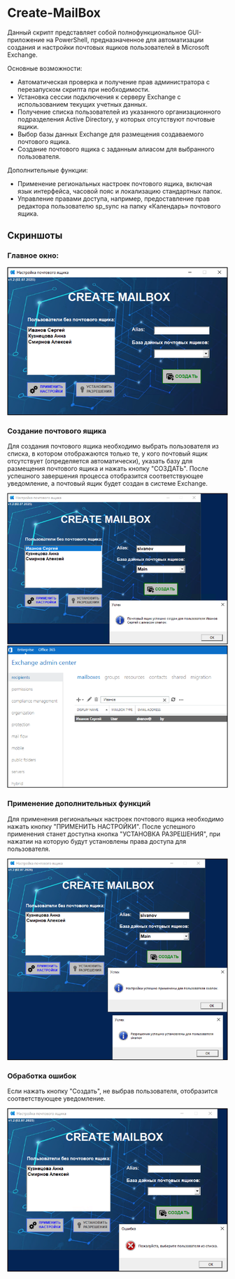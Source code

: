 # Create-MailBox
Данный скрипт представляет собой полнофункциональное GUI-приложение на PowerShell, предназначенное для автоматизации создания и настройки почтовых ящиков пользователей в Microsoft Exchange. <br>

Основные возможности: <br>
 - Автоматическая проверка и получение прав администратора с перезапуском скрипта при необходимости.
 - Установка сессии подключения к серверу Exchange с использованием текущих учетных данных.
 - Получение списка пользователей из указанного организационного подразделения Active Directory, у которых отсутствуют почтовые ящики.
 - Выбор базы данных Exchange для размещения создаваемого почтового ящика.
 - Создание почтового ящика с заданным алиасом для выбранного пользователя. <br>
 
Дополнительные функции:
 - Применение региональных настроек почтового ящика, включая язык интерфейса, часовой пояс и локализацию стандартных папок.
 - Управление правами доступа, например, предоставление прав редактора пользователю sp_sync на папку «Календарь» почтового ящика.
 
## Скриншоты

### Главное окно:  
<img src="screens/sc1.png">

### Создание почтового ящика
Для создания почтового ящика необходимо выбрать пользователя из списка, в котором отображаются только те, у кого почтовый ящик отсутствует (определяется автоматически), указать базу для размещения почтового ящика и нажать кнопку "СОЗДАТЬ". 
После успешного завершения процесса отобразится соответствующее уведомление, а почтовый ящик будет создан в системе Exchange.

<img src="screens/sc2.png">
<img src="screens/sc5.png">

### Применение дополнительных функций 
Для применения региональных настроек почтового ящика необходимо нажать кнопку "ПРИМЕНИТЬ НАСТРОЙКИ". После успешного применения станет доступна кнопка "УСТАНОВКА РАЗРЕШЕНИЯ", при нажатии на которую будут установлены права доступа для пользователя.

<img src="screens/sc3.png">


### Обработка ошибок 
Если нажать кнопку "Создать", не выбрав пользователя, отобразится соответствующее уведомление.

<img src="screens/sc4.png">
